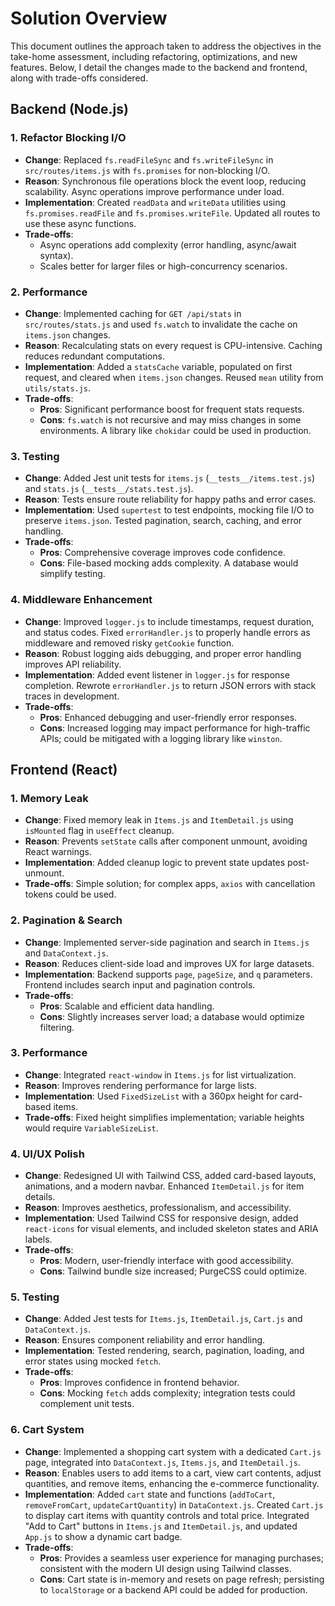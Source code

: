 # Solution Overview

This document outlines the approach taken to address the objectives in the take-home assessment, including refactoring, optimizations, and new features. Below, I detail the changes made to the backend and frontend, along with trade-offs considered.

## Backend (Node.js)

### 1. Refactor Blocking I/O

- **Change**: Replaced `fs.readFileSync` and `fs.writeFileSync` in `src/routes/items.js` with `fs.promises` for non-blocking I/O.
- **Reason**: Synchronous file operations block the event loop, reducing scalability. Async operations improve performance under load.
- **Implementation**: Created `readData` and `writeData` utilities using `fs.promises.readFile` and `fs.promises.writeFile`. Updated all routes to use these async functions.
- **Trade-offs**:
  - Async operations add complexity (error handling, async/await syntax).
  - Scales better for larger files or high-concurrency scenarios.

### 2. Performance

- **Change**: Implemented caching for `GET /api/stats` in `src/routes/stats.js` and used `fs.watch` to invalidate the cache on `items.json` changes.
- **Reason**: Recalculating stats on every request is CPU-intensive. Caching reduces redundant computations.
- **Implementation**: Added a `statsCache` variable, populated on first request, and cleared when `items.json` changes. Reused `mean` utility from `utils/stats.js`.
- **Trade-offs**:
  - **Pros**: Significant performance boost for frequent stats requests.
  - **Cons**: `fs.watch` is not recursive and may miss changes in some environments. A library like `chokidar` could be used in production.

### 3. Testing

- **Change**: Added Jest unit tests for `items.js` (`__tests__/items.test.js`) and `stats.js` (`__tests__/stats.test.js`).
- **Reason**: Tests ensure route reliability for happy paths and error cases.
- **Implementation**: Used `supertest` to test endpoints, mocking file I/O to preserve `items.json`. Tested pagination, search, caching, and error handling.
- **Trade-offs**:
  - **Pros**: Comprehensive coverage improves code confidence.
  - **Cons**: File-based mocking adds complexity. A database would simplify testing.

### 4. Middleware Enhancement

- **Change**: Improved `logger.js` to include timestamps, request duration, and status codes. Fixed `errorHandler.js` to properly handle errors as middleware and removed risky `getCookie` function.
- **Reason**: Robust logging aids debugging, and proper error handling improves API reliability.
- **Implementation**: Added event listener in `logger.js` for response completion. Rewrote `errorHandler.js` to return JSON errors with stack traces in development.
- **Trade-offs**:
  - **Pros**: Enhanced debugging and user-friendly error responses.
  - **Cons**: Increased logging may impact performance for high-traffic APIs; could be mitigated with a logging library like `winston`.

## Frontend (React)

### 1. Memory Leak

- **Change**: Fixed memory leak in `Items.js` and `ItemDetail.js` using `isMounted` flag in `useEffect` cleanup.
- **Reason**: Prevents `setState` calls after component unmount, avoiding React warnings.
- **Implementation**: Added cleanup logic to prevent state updates post-unmount.
- **Trade-offs**: Simple solution; for complex apps, `axios` with cancellation tokens could be used.

### 2. Pagination & Search

- **Change**: Implemented server-side pagination and search in `Items.js` and `DataContext.js`.
- **Reason**: Reduces client-side load and improves UX for large datasets.
- **Implementation**: Backend supports `page`, `pageSize`, and `q` parameters. Frontend includes search input and pagination controls.
- **Trade-offs**:
  - **Pros**: Scalable and efficient data handling.
  - **Cons**: Slightly increases server load; a database would optimize filtering.

### 3. Performance

- **Change**: Integrated `react-window` in `Items.js` for list virtualization.
- **Reason**: Improves rendering performance for large lists.
- **Implementation**: Used `FixedSizeList` with a 360px height for card-based items.
- **Trade-offs**: Fixed height simplifies implementation; variable heights would require `VariableSizeList`.

### 4. UI/UX Polish

- **Change**: Redesigned UI with Tailwind CSS, added card-based layouts, animations, and a modern navbar. Enhanced `ItemDetail.js` for item details.
- **Reason**: Improves aesthetics, professionalism, and accessibility.
- **Implementation**: Used Tailwind CSS for responsive design, added `react-icons` for visual elements, and included skeleton states and ARIA labels.
- **Trade-offs**:
  - **Pros**: Modern, user-friendly interface with good accessibility.
  - **Cons**: Tailwind bundle size increased; PurgeCSS could optimize.

### 5. Testing

- **Change**: Added Jest tests for `Items.js`, `ItemDetail.js`, `Cart.js` and `DataContext.js`.
- **Reason**: Ensures component reliability and error handling.
- **Implementation**: Tested rendering, search, pagination, loading, and error states using mocked `fetch`.
- **Trade-offs**:
  - **Pros**: Improves confidence in frontend behavior.
  - **Cons**: Mocking `fetch` adds complexity; integration tests could complement unit tests.

### 6. Cart System

- **Change**: Implemented a shopping cart system with a dedicated `Cart.js` page, integrated into `DataContext.js`, `Items.js`, and `ItemDetail.js`.
- **Reason**: Enables users to add items to a cart, view cart contents, adjust quantities, and remove items, enhancing the e-commerce functionality.
- **Implementation**: Added `cart` state and functions (`addToCart`, `removeFromCart`, `updateCartQuantity`) in `DataContext.js`. Created `Cart.js` to display cart items with quantity controls and total price. Integrated "Add to Cart" buttons in `Items.js` and `ItemDetail.js`, and updated `App.js` to show a dynamic cart badge.
- **Trade-offs**:
  - **Pros**: Provides a seamless user experience for managing purchases; consistent with the modern UI design using Tailwind classes.
  - **Cons**: Cart state is in-memory and resets on page refresh; persisting to `localStorage` or a backend API could be added for production.
